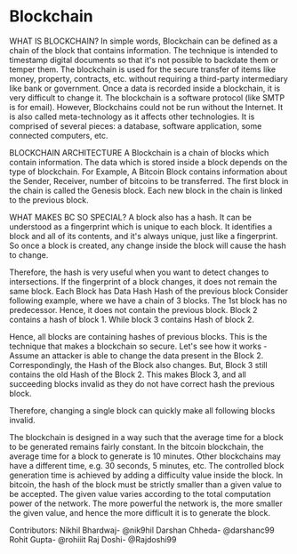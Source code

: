 # Blockchain
WHAT IS BLOCKCHAIN?
In simple words, Blockchain can be defined as a chain of the block that contains information. The technique is intended to timestamp digital documents so that it's not possible to backdate them or temper them.
The blockchain is used for the secure transfer of items like money, property, contracts, etc. without requiring a third-party intermediary like bank or government. Once a data is recorded inside a blockchain, it is very difficult to change it.
The blockchain is a software protocol (like SMTP is for email). However, Blockchains could not be run without the Internet. It is also called meta-technology as it affects other technologies. It is comprised of several pieces: a database, software application, some connected computers, etc.

BLOCKCHAIN ARCHITECTURE
A Blockchain is a chain of blocks which contain information. The data which is stored inside a block depends on the type of blockchain.
For Example, A Bitcoin Block contains information about the Sender, Receiver, number of bitcoins to be transferred.
The first block in the chain is called the Genesis block. Each new block in the chain is linked to the previous block.

WHAT MAKES BC SO SPECIAL?
A block also has a hash. It can be understood as a fingerprint which is unique to each block. It identifies a block and all of its contents, and it's always unique, just like a fingerprint. So once a block is created, any change inside the block will cause the hash to change.
 
Therefore, the hash is very useful when you want to detect changes to intersections. If the fingerprint of a block changes, it does not remain the same block.
Each Block has
Data
Hash
Hash of the previous block
Consider following example, where we have a chain of 3 blocks. The 1st block has no predecessor. Hence, it does not contain the previous block. Block 2 contains a hash of block 1. While block 3 contains Hash of block 2.
 
Hence, all blocks are containing hashes of previous blocks. This is the technique that makes a blockchain so secure. Let's see how it works -
Assume an attacker is able to change the data present in the Block 2. Correspondingly, the Hash of the Block also changes. But, Block 3 still contains the old Hash of the Block 2. This makes Block 3, and all succeeding blocks invalid as they do not have correct hash the previous block.
 
Therefore, changing a single block can quickly make all following blocks invalid.
 
The blockchain is designed in a way such that the average time for a block to be generated remains fairly constant. In the bitcoin blockchain, the average time for a block to generate is 10 minutes. Other blockchains may have a different time, e.g. 30 seconds, 5 minutes, etc.
The controlled block generation time is achieved by adding a difficulty value inside the block. In bitcoin, the hash of the block must be strictly smaller than a given value to be accepted. The given value varies according to the total computation power of the network. The more powerful the network is, the more smaller the given value, and hence the more difficult it is to generate the block.


Contributors:
Nikhil Bhardwaj- @nik9hil
Darshan Chheda- @darshanc99
Rohit Gupta- @rohiiit
Raj Doshi- @Rajdoshi99

